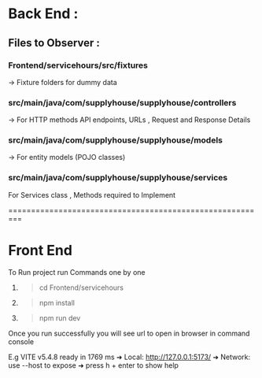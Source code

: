 # Back End :

## Files to Observer :

### Frontend/servicehours/src/fixtures
-> Fixture folders for dummy data


### src/main/java/com/supplyhouse/supplyhouse/controllers

-> For HTTP methods API endpoints, URLs , Request and Response Details


### src/main/java/com/supplyhouse/supplyhouse/models

-> For entity models (POJO classes)

### src/main/java/com/supplyhouse/supplyhouse/services

For Services class , Methods required to Implement

=========================================================

# Front End

To Run project run Commands one by one

1. > cd Frontend/servicehours
2. > npm install
3. > npm run dev

Once you run successfully you will see url to open in browser in command console

E.g   VITE v5.4.8  ready in 1769 ms
➜  Local:   http://127.0.0.1:5173/
➜  Network: use --host to expose
➜  press h + enter to show help
